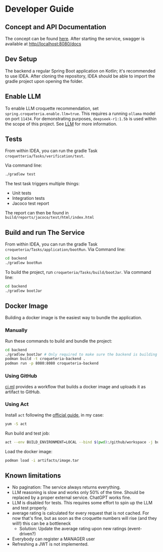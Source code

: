 # Developer Guide

## Concept and API Documentation

The concept can be found [here](../docs/concept/concept.md).
After starting the service, swagger is available at [http//localhost:8080/docs]()

## Dev Setup

The backend a regular Spring Boot application on Kotlin; it's recommended to use IDEA.
After cloning the repository, IDEA should be able to import the gradle project upon opening the folder.

## Enable LLM

To enable LLM croquette recommendation, set `spring.croqueteria.enable.llm=true`.
This requires a running `ollama` model on port `11434`.
For demonstrating purposes, `deepseek-r1:1.5b` is used within the scope of this project.
See [LLM](../llm/README.md) for more information.

## Tests

From within IDEA, you can run the gradle Task `croquetteria/Tasks/verification/test`.

Via command line:

```bash
./gradlew test
```

The test task triggers multiple things:

- Unit tests
- Integration tests
- Jacoco test report

The report can then be found in `build/reports/jacoco/test/html/index.html`

## Build and run The Service

From within IDEA, you can run the gradle Task `croqueteria/Tasks/application/bootRun`.
Via Command line:

```bash
cd backend
./gradlew bootRun
```

To build the project, run `croqueteria/Tasks/build/bootJar`.
Via command line:

```bash
cd backend
./gradlew bootJar
```

## Docker Image

Building a docker image is the easiest way to bundle the application.

### Manually

Run these commands to build and bundle the project:

```bash
cd backend
./gradlew bootJar # Only required to make sure the backend is building successfully
podman build -t croqueteria-backend .
podman run -p 8080:8080 croqueteria-backend

```

### Using GitHub

[ci.ml](.github/workflows/ci.yml) provides a workflow that builds a docker image and uploads it as artifact to GitHub.

### Using Act

Install `act` following the [official guide](https://github.com/nektos/act), in my case:

```bash
yum -S act
```

Run build and test job:

```bash
act --env BUILD_ENVIRONMENT=LOCAL --bind $(pwd):/github/workspace -j build-and-test-backend -P ubuntu-latest=catthehacker/ubuntu:act-latest
```

Load the docker image:

```bash
podman load -i artifacts/image.tar
```

## Known limitations

- No pagination: The service always returns everything.
- LLM reasoning is slow and works only 50% of the time. Should be replaced by a proper external service. ChatGPT works fine.
- LLM is disabled for tests. This requires some effort to spin up the LLM and test properly.
- average rating is calculated for every request that is not cached. For now that's fine, but as soon as the croquette numbers will rise (and they will!) this can be a bottleneck
  - Solution: Update the average rating upon new ratings (event-driven?)
- Everybody can register a MANAGER user
- Refreshing a JWT is not implemented.
